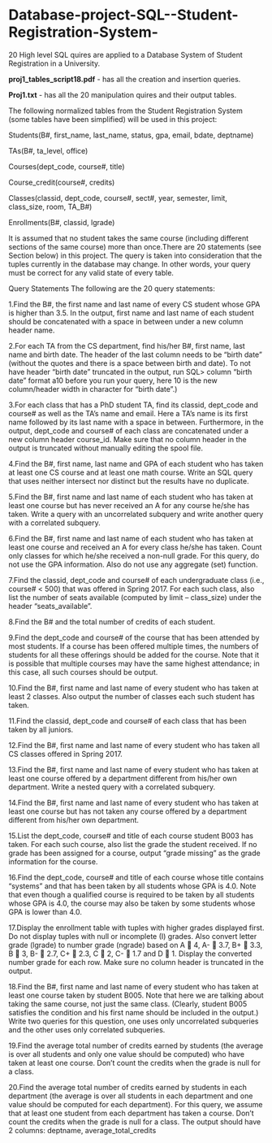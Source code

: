 # Database-project-SQL--Student-Registration-System-
20 High level SQL quires are applied to a Database System of Student Registration in a University.

**proj1_tables_script18.pdf** -  has all the creation and insertion queries.

**Proj1.txt** - has all the 20 manipulation quires and their output tables.

The following normalized tables from the Student Registration System (some tables have been simplified) will be used in this project:

Students(B#, first_name, last_name, status, gpa, email, bdate, deptname) 

TAs(B#, ta_level, office)

Courses(dept_code, course#, title) 

Course_credit(course#, credits) 

Classes(classid, dept_code, course#, sect#, year, semester, limit, class_size, room, TA_B#) 

Enrollments(B#, classid, lgrade)

It is assumed that no student takes the same course (including different sections of the same course) more than once.There are 20 statements (see Section below) in this project. The query is taken into consideration that the tuples currently in the database may change. In other words, your query must be correct for any valid state of every table.

Query Statements The following are the 20 query statements:

1.Find the B#, the first name and last name of every CS student whose GPA is higher than 3.5. In the output, first name and last name of each student should be concatenated with a space in between under a new column header name.

2.For each TA from the CS department, find his/her B#, first name, last name and birth date. The header of the last column needs to be “birth date” (without the quotes and there is a space between birth and date). To not have header “birth date” truncated in the output, run SQL> column “birth date” format a10 before you run your query, here 10 is the new column/header width in character for “birth date”.)

3.For each class that has a PhD student TA, find its classid, dept_code and course# as well as the TA’s name and email. Here a TA’s name is its first name followed by its last name with a space in between. Furthermore, in the output, dept_code and course# of each class are concatenated under a new column header course_id. Make sure that no column header in the output is truncated without manually editing the spool file.

4.Find the B#, first name, last name and GPA of each student who has taken at least one CS course and at least one math course. Write an SQL query that uses neither intersect nor distinct but the results have no duplicate.

5.Find the B#, first name and last name of each student who has taken at least one course but has never received an A for any course he/she has taken. Write a query with an uncorrelated subquery and write another query with a correlated subquery.

6.Find the B#, first name and last name of each student who has taken at least one course and received an A for every class he/she has taken. Count only classes for which he/she received a non-null grade. For this query, do not use the GPA information. Also do not use any aggregate (set) function.

7.Find the classid, dept_code and course# of each undergraduate class (i.e., course# < 500) that was offered in Spring 2017. For each such class, also list the number of seats available (computed by limit – class_size) under the header “seats_available”.

8.Find the B# and the total number of credits of each student.

9.Find the dept_code and course# of the course that has been attended by most students. If a course has been offered multiple times, the numbers of students for all these offerings should be added for the course. Note that it is possible that multiple courses may have the same highest attendance; in this case, all such courses should be output.

10.Find the B#, first name and last name of every student who has taken at least 2 classes. Also output the number of classes each such student has taken.

11.Find the classid, dept_code and course# of each class that has been taken by all juniors.

12.Find the B#, first name and last name of every student who has taken all CS classes offered in Spring 2017.

13.Find the B#, first name and last name of every student who has taken at least one course offered by a department different from his/her own department. Write a nested query with a correlated subquery.

14.Find the B#, first name and last name of every student who has taken at least one course but has not taken any course offered by a department different from his/her own department.

15.List the dept_code, course# and title of each course student B003 has taken. For each such course, also list the grade the student received. If no grade has been assigned for a course, output “grade missing” as the grade information for the course.

16.Find the dept_code, course# and title of each course whose title contains “systems” and that has been taken by all students whose GPA is 4.0. Note that even though a qualified course is required to be taken by all students whose GPA is 4.0, the course may also be taken by some students whose GPA is lower than 4.0.

17.Display the enrollment table with tuples with higher grades displayed first. Do not display tuples with null or incomplete (I) grades. Also convert letter grade (lgrade) to number grade (ngrade) based on A  4, A-  3.7, B+  3.3, B  3, B-  2.7, C+  2.3, C  2, C-  1.7 and D  1. Display the converted number grade for each row. Make sure no column header is truncated in the output.

18.Find the B#, first name and last name of every student who has taken at least one course taken by student B005. Note that here we are talking about taking the same course, not just the same class. (Clearly, student B005 satisfies the condition and his first name should be included in the output.) Write two queries for this question, one uses only uncorrelated subqueries and the other uses only correlated subqueries.

19.Find the average total number of credits earned by students (the average is over all students and only one value should be computed) who have taken at least one course. Don’t count the credits when the grade is null for a class.

20.Find the average total number of credits earned by students in each department (the average is over all students in each department and one value should be computed for each department). For this query, we assume that at least one student from each department has taken a course. Don’t count the credits when the grade is null for a class. The output should have 2 columns: deptname, average_total_credits
